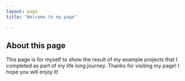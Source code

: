 ```yaml
---
layout: page
title: "Welcome to my page"

---
```


## About this page

This page is for myself to show the result of my example projects that I completed as part of my life long journey. 
Thanks for visiting my page! I hope you will enjoy it!
